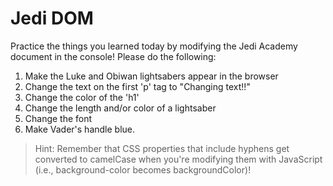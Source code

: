 # Jedi DOM

Practice the things you learned today by modifying the Jedi Academy document in the console! Please do the following:

1. Make the Luke and Obiwan lightsabers appear in the browser
2. Change the text on the first 'p' tag to "Changing text!!"
3. Change the color of the 'h1'
4. Change the length and/or color of a lightsaber
5. Change the font
6. Make Vader's handle blue.

> Hint: Remember that CSS properties that include hyphens get converted to camelCase when you're modifying them with JavaScript (i.e., background-color becomes backgroundColor)!
